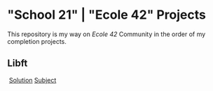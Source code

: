 # "School 21" | "Ecole 42" Projects

This repository is my way on _Ecole 42_ Community in the order of my completion projects.

## Libft

![<img src="/favicon.ico" alt="drawing" width="200"/>](<img src="/favicon.ico" alt="drawing" width="200"/>)   [Solution](../libft)
[Subject]()
